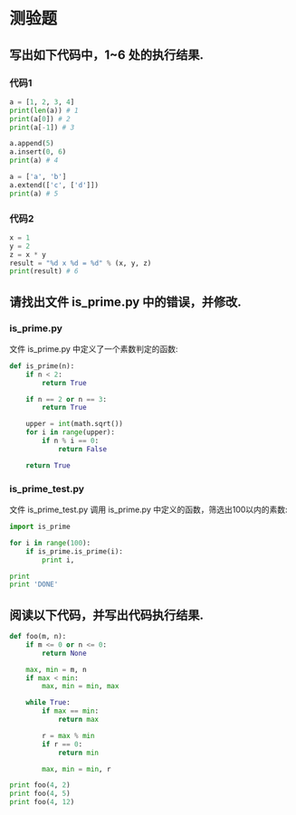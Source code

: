 # 测验题

## 写出如下代码中，1\~6 处的执行结果.

### 代码1

```python
a = [1, 2, 3, 4]
print(len(a)) # 1
print(a[0]) # 2
print(a[-1]) # 3

a.append(5)
a.insert(0, 6)
print(a) # 4

a = ['a', 'b']
a.extend(['c', ['d']])
print(a) # 5
```

### 代码2

```python
x = 1
y = 2
z = x * y
result = "%d x %d = %d" % (x, y, z)
print(result) # 6
```

## 请找出文件 is_prime.py 中的错误，并修改.

### is_prime.py

文件 is_prime.py 中定义了一个素数判定的函数:

```python
def is_prime(n):
    if n < 2:
        return True

    if n == 2 or n == 3:
        return True

    upper = int(math.sqrt())
    for i in range(upper):
        if n % i == 0:
            return False

    return True
```

### is_prime_test.py

文件 is_prime_test.py 调用 is_prime.py 中定义的函数，筛选出100以内的素数:

```python
import is_prime

for i in range(100):
    if is_prime.is_prime(i):
        print i,

print
print 'DONE'
```

## 阅读以下代码，并写出代码执行结果.

```python
def foo(m, n):
    if m <= 0 or n <= 0:
        return None

    max, min = m, n
    if max < min:
        max, min = min, max

    while True:
        if max == min:
            return max

        r = max % min
        if r == 0:
            return min

        max, min = min, r

print foo(4, 2)
print foo(4, 5)
print foo(4, 12)
```
